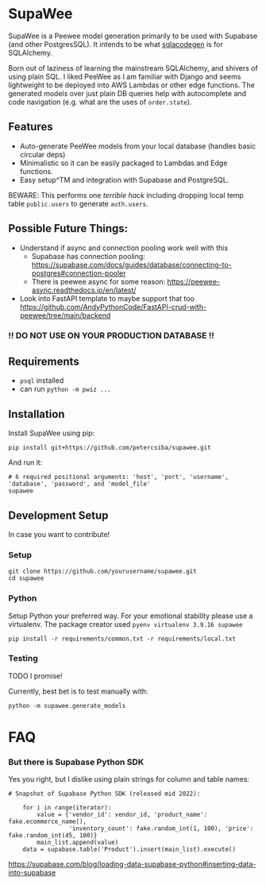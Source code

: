 # SupaWee

SupaWee is a Peewee model generation primarily to be used with Supabase (and other PostgresSQL).
It intends to be what [sqlacodegen](https://pypi.org/project/sqlacodegen/) is for SQLAlchemy. 

Born out of laziness of learning the mainstream SQLAlchemy, and shivers of using plain SQL.
I liked PeeWee as I am familiar with Django and seems lightweight to be deployed into AWS Lambdas or other edge functions. 
The generated models over just plain DB queries help with autocomplete and code navigation (e.g. what are the uses of `order.state`).

## Features
- Auto-generate PeeWee models from your local database (handles basic circular deps)
- Minimalistic so it can be easily packaged to Lambdas and Edge functions.
- Easy setup^TM and integration with Supabase and PostgreSQL.

BEWARE: This performs one *terrible hack* including dropping local temp table `public.users` to generate `auth.users`. 

## Possible Future Things:
- Understand if async and connection pooling work well with this
  - Supabase has connection pooling: https://supabase.com/docs/guides/database/connecting-to-postgres#connection-pooler
  - There is peewee async for some reason: https://peewee-async.readthedocs.io/en/latest/
- Look into FastAPI template to maybe support that too https://github.com/AndyPythonCode/FastAPI-crud-with-peewee/tree/main/backend

### !! DO NOT USE ON YOUR PRODUCTION DATABASE !! ###

## Requirements

- `psql` installed
- can run `python -m pwiz ...`

## Installation

Install SupaWee using pip:

```shell
pip install git+https://github.com/petercsiba/supawee.git
```

And run it:
```shell
# 6 required positional arguments: 'host', 'port', 'username', 'database', 'password', and 'model_file'
supawee 
```

## Development Setup

In case you want to contribute! 

### Setup
```shell
git clone https://github.com/yourusername/supawee.git
cd supawee
```
### Python
Setup Python your preferred way. For your emotional stability please use a virtualenv.
The package creator used `pyenv virtualenv 3.9.16 supawee`

```shell
pip install -r requirements/common.txt -r requirements/local.txt
```
 
### Testing
TODO I promise!

Currently, best bet is to test manually with:
```shell
python -m supawee.generate_models
```

# FAQ
### But there is Supabase Python SDK
Yes you right, but I dislike using plain strings for column and table names:
```shell
# Snapshot of Supabase Python SDK (released mid 2022):

    for i in range(iterator):
        value = {'vendor_id': vendor_id, 'product_name': fake.ecommerce_name(),
                 'inventory_count': fake.random_int(1, 100), 'price': fake.random_int(45, 100)}
        main_list.append(value)
    data = supabase.table('Product').insert(main_list).execute()
```
https://supabase.com/blog/loading-data-supabase-python#inserting-data-into-supabase
